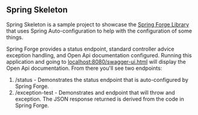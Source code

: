 ## Spring Skeleton

Spring Skeleton is a sample project to showcase the [Spring Forge Library](https://github.com/pcalouche/spring-forge) that uses Spring
Auto-configuration to help with the configuration of some things.

Spring Forge provides a status endpoint, standard controller advice exception handling, and Open Api documentation configured.  Running this application and
going to [localhost:8080/swagger-ui.html](localhost:8080/swagger-ui.html) will display the Open Api documentation.  From there you'll see two endpoints:

1. /status - Demonstrates the status endpoint that is auto-configured by Spring Forge.
2. /exception-test - Demonstrates and endpoint that will throw and exception.  The JSON response returned is derived from the code in Spring Forge.


